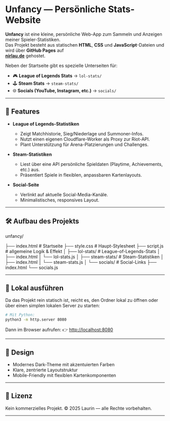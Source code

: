# Unfancy — Persönliche Stats-Website

**Unfancy** ist eine kleine, persönliche Web-App zum Sammeln und Anzeigen meiner Spieler-Statistiken.  
Das Projekt besteht aus statischen **HTML**, **CSS** und **JavaScript**-Dateien und wird über **GitHub Pages** auf  
[**nirlau.de**](https://nirlau.de) gehostet.  

Neben der Startseite gibt es spezielle Unterseiten für:
- 🎮 **League of Legends Stats** → `lol-stats/`
- 🕹️ **Steam Stats** → `steam-stats/`
- 🌐 **Socials (YouTube, Instagram, etc.)** → `socials/`

---

## 🧩 Features

- **League of Legends-Statistiken**
  - Zeigt Matchhistorie, Sieg/Niederlage und Summoner-Infos.
  - Nutzt einen eigenen Cloudflare-Worker als Proxy zur Riot-API.
  - Plant Unterstützung für Arena-Platzierungen und Challenges.

- **Steam-Statistiken**
  - Liest über eine API persönliche Spieldaten (Playtime, Achievements, etc.) aus.
  - Präsentiert Spiele in flexiblen, anpassbaren Kartenlayouts.

- **Social-Seite**
  - Verlinkt auf aktuelle Social-Media-Kanäle.
  - Minimalistisches, responsives Layout.

---

## 🛠️ Aufbau des Projekts


unfancy/

├── index.html              # Startseite
├── style.css               # Haupt-Stylesheet
├── script.js               # allgemeine Logik & Effekt
│
├── lol-stats/              # League-of-Legends-Stats
│   ├── index.html
│   └── lol-stats.js
│
├── steam-stats/            # Steam-Statistiken
│   ├── index.html
│   └── steam-stats.js
│
└── socials/                # Social-Links
├── index.html
└── socials.js


---

## 🚀 Lokal ausführen

Da das Projekt rein statisch ist, reicht es, den Ordner lokal zu öffnen oder über einen simplen lokalen Server zu starten:

```bash
# Mit Python:
python3 -m http.server 8080
````

Dann im Browser aufrufen:
👉 [http://localhost:8080](http://localhost:8080)

---

## 🌈 Design

* Modernes Dark-Theme mit akzentuierten Farben
* Klare, zentrierte Layoutstruktur
* Mobile-Friendly mit flexiblen Kartenkomponenten

---

## 📄 Lizenz

Kein kommerzielles Projekt.
© 2025 Laurin — alle Rechte vorbehalten.

---


